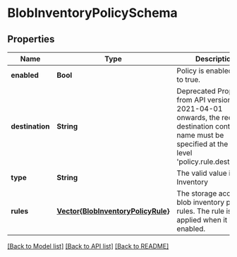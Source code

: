 # BlobInventoryPolicySchema


## Properties
Name | Type | Description | Notes
------------ | ------------- | ------------- | -------------
**enabled** | **Bool** | Policy is enabled if set to true. | [default to nothing]
**destination** | **String** | Deprecated Property from API version 2021-04-01 onwards, the required destination container name must be specified at the rule level &#39;policy.rule.destination&#39; | [optional] [readonly] [default to nothing]
**type** | **String** | The valid value is Inventory | [default to nothing]
**rules** | [**Vector{BlobInventoryPolicyRule}**](BlobInventoryPolicyRule.md) | The storage account blob inventory policy rules. The rule is applied when it is enabled. | [default to nothing]


[[Back to Model list]](../README.md#models) [[Back to API list]](../README.md#api-endpoints) [[Back to README]](../README.md)


